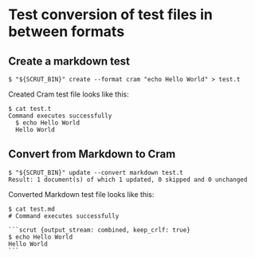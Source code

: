 # Test conversion of test files in between formats

## Create a markdown test

```scrut
$ "${SCRUT_BIN}" create --format cram "echo Hello World" > test.t
```

Created Cram test file looks like this:

```scrut
$ cat test.t
Command executes successfully
  $ echo Hello World
  Hello World
```

## Convert from Markdown to Cram

```scrut
$ "${SCRUT_BIN}" update --convert markdown test.t
Result: 1 document(s) of which 1 updated, 0 skipped and 0 unchanged
```

Converted Markdown test file looks like this:

````scrut
$ cat test.md
# Command executes successfully

```scrut {output_stream: combined, keep_crlf: true}
$ echo Hello World
Hello World
```
````
